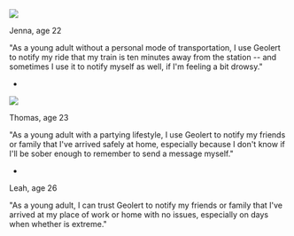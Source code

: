 <img src="https://images.pexels.com/photos/3566/woman-smartphone-girl-bus.jpg?auto=compress&cs=tinysrgb&dpr=2&h=650&w=940">

Jenna, age 22

"As a young adult without a personal mode of transportation, I use Geolert to notify 
my ride that my train is ten minutes away from the station -- 
and sometimes I use it to notify myself as well, if I'm feeling a bit drowsy."


-
<img src="https://images.pexels.com/photos/886285/pexels-photo-886285.jpeg?auto=compress&cs=tinysrgb&dpr=2&h=650&w=940">

Thomas, age 23

"As a young adult with a partying lifestyle, I use Geolert to notify my friends or family that 
I've arrived safely at home, especially because I don't know if I'll be sober enough to remember to
send a message myself."

-
<im src="https://images.pexels.com/photos/818819/pexels-photo-818819.jpeg?auto=compress&cs=tinysrgb&dpr=2&h=650&w=940">

Leah, age 26

"As a young adult, I can trust Geolert to notify my friends or family that I've arrived at my place of 
work or home with no issues, especially on days when whether is extreme."